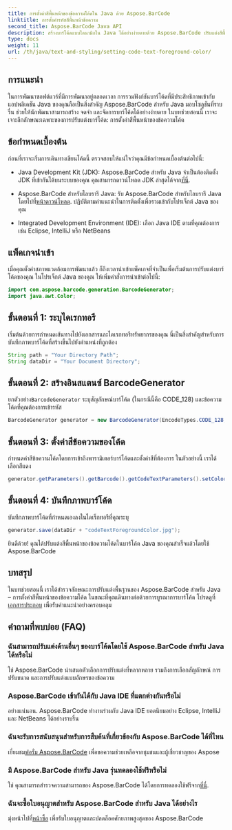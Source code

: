 ```yaml
---
title: การตั้งค่าสีพื้นหน้าของข้อความโค้ดใน Java ด้วย Aspose.BarCode
linktitle: การตั้งค่ารหัสสีพื้นหน้าข้อความ
second_title: Aspose.BarCode Java API
description: สร้างบาร์โค้ดแบบไดนามิกใน Java ได้อย่างง่ายดายด้วย Aspose.BarCode ปรับแต่งสีพื้นหน้าของข้อความโค้ดได้อย่างง่ายดายโดยใช้คำแนะนำทีละขั้นตอนของเรา
type: docs
weight: 11
url: /th/java/text-and-styling/setting-code-text-foreground-color/
---
```


## การแนะนำ
ในการพัฒนาซอฟต์แวร์ที่มีการพัฒนาอยู่ตลอดเวลา การรวมฟังก์ชันบาร์โค้ดที่มีประสิทธิภาพเข้ากับแอปพลิเคชัน Java ของคุณถือเป็นสิ่งสำคัญ Aspose.BarCode สำหรับ Java มอบโซลูชันที่ราบรื่น ช่วยให้นักพัฒนาสามารถสร้าง จดจำ และจัดการบาร์โค้ดได้อย่างง่ายดาย ในบทช่วยสอนนี้ เราจะเจาะลึกลักษณะเฉพาะของการปรับแต่งบาร์โค้ด: การตั้งค่าสีพื้นหน้าของข้อความโค้ด

## ข้อกำหนดเบื้องต้น
ก่อนที่เราจะเริ่มการเดินทางเขียนโค้ดนี้ ตรวจสอบให้แน่ใจว่าคุณมีข้อกำหนดเบื้องต้นต่อไปนี้:

-  Java Development Kit (JDK): Aspose.BarCode สำหรับ Java จำเป็นต้องติดตั้ง JDK ที่เข้ากันได้บนระบบของคุณ คุณสามารถดาวน์โหลด JDK ล่าสุดได้จาก[ที่นี่](https://www.oracle.com/java/technologies/javase-downloads.html).

-  Aspose.BarCode สำหรับไลบรารี Java: รับ Aspose.BarCode สำหรับไลบรารี Java โดยไปที่[หน้าดาวน์โหลด](https://releases.aspose.com/barcode/java/). ปฏิบัติตามคำแนะนำในการติดตั้งเพื่อรวมเข้ากับโปรเจ็กต์ Java ของคุณ

- Integrated Development Environment (IDE): เลือก Java IDE ตามที่คุณต้องการ เช่น Eclipse, IntelliJ หรือ NetBeans

## แพ็คเกจนำเข้า
เมื่อคุณตั้งค่าสภาพแวดล้อมการพัฒนาแล้ว ก็ถึงเวลานำเข้าแพ็คเกจที่จำเป็นเพื่อเริ่มต้นการปรับแต่งบาร์โค้ดของคุณ ในโปรเจ็กต์ Java ของคุณ ให้เพิ่มคำสั่งการนำเข้าต่อไปนี้:

```java
import com.aspose.barcode.generation.BarcodeGenerator;
import java.awt.Color;
```

## ขั้นตอนที่ 1: ระบุไดเรกทอรี
เริ่มต้นด้วยการกำหนดเส้นทางไปยังเอกสารและไดเรกทอรีทรัพยากรของคุณ นี่เป็นสิ่งสำคัญสำหรับการบันทึกภาพบาร์โค้ดที่สร้างขึ้นไปยังตำแหน่งที่ถูกต้อง

```java
String path = "Your Directory Path";
String dataDir = "Your Document Directory";
```

## ขั้นตอนที่ 2: สร้างอินสแตนซ์ BarcodeGenerator
 ยกตัวอย่าง`BarcodeGenerator` ระบุสัญลักษณ์บาร์โค้ด (ในกรณีนี้คือ CODE_128) และข้อความโค้ดที่คุณต้องการเข้ารหัส

```java
BarcodeGenerator generator = new BarcodeGenerator(EncodeTypes.CODE_128, "12345678");
```

## ขั้นตอนที่ 3: ตั้งค่าสีข้อความของโค้ด
กำหนดค่าสีข้อความโค้ดโดยการเข้าถึงพารามิเตอร์บาร์โค้ดและตั้งค่าสีที่ต้องการ ในตัวอย่างนี้ เราได้เลือกสีแดง

```java
generator.getParameters().getBarcode().getCodeTextParameters().setColor(Color.RED);
```

## ขั้นตอนที่ 4: บันทึกภาพบาร์โค้ด
บันทึกภาพบาร์โค้ดที่กำหนดเองลงในไดเร็กทอรีที่คุณระบุ

```java
generator.save(dataDir + "codeTextForegroundColor.jpg");
```

ยินดีด้วย! คุณได้ปรับแต่งสีพื้นหน้าของข้อความโค้ดในบาร์โค้ด Java ของคุณสำเร็จแล้วโดยใช้ Aspose.BarCode

## บทสรุป
ในบทช่วยสอนนี้ เราได้สำรวจลักษณะการปรับแต่งพื้นฐานของ Aspose.BarCode สำหรับ Java – การตั้งค่าสีพื้นหน้าของข้อความโค้ด ในขณะที่คุณเดินทางต่อด้วยการบูรณาการบาร์โค้ด โปรดดูที่[เอกสารประกอบ](https://reference.aspose.com/barcode/java/) เพื่อรับคำแนะนำอย่างครอบคลุม

## คำถามที่พบบ่อย (FAQ)

### ฉันสามารถปรับแต่งด้านอื่นๆ ของบาร์โค้ดโดยใช้ Aspose.BarCode สำหรับ Java ได้หรือไม่
ใช่ Aspose.BarCode นำเสนอตัวเลือกการปรับแต่งที่หลากหลาย รวมถึงการเลือกสัญลักษณ์ การปรับขนาด และการปรับแต่งแบบอักษรของข้อความ

### Aspose.BarCode เข้ากันได้กับ Java IDE ที่แตกต่างกันหรือไม่
อย่างแน่นอน. Aspose.BarCode ทำงานร่วมกับ Java IDE ยอดนิยมอย่าง Eclipse, IntelliJ และ NetBeans ได้อย่างราบรื่น

### ฉันจะรับการสนับสนุนสำหรับการสืบค้นที่เกี่ยวข้องกับ Aspose.BarCode ได้ที่ไหน
 เยี่ยมชม[ฟอรั่ม Aspose.BarCode](https://forum.aspose.com/c/barcode/13) เพื่อขอความช่วยเหลือจากชุมชนและผู้เชี่ยวชาญของ Aspose

### มี Aspose.BarCode สำหรับ Java รุ่นทดลองใช้ฟรีหรือไม่
 ใช่ คุณสามารถสำรวจความสามารถของ Aspose.BarCode ได้โดยการทดลองใช้ฟรีจาก[ที่นี่](https://releases.aspose.com/).

### ฉันจะซื้อใบอนุญาตสำหรับ Aspose.BarCode สำหรับ Java ได้อย่างไร
 มุ่งหน้าไปที่[หน้าซื้อ](https://purchase.aspose.com/buy) เพื่อรับใบอนุญาตและปลดล็อคศักยภาพสูงสุดของ Aspose.BarCode

